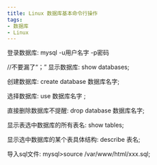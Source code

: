 ```yaml
---
title: Linux 数据库基本命令行操作
tags:
- 数据库
- Linux
---
```

登录数据库: mysql -u用户名字 -p密码
<!-- more -->
//不要漏了“；”
显示数据库: show databases; 

创建数据库: create database 数据库名字;

选择数据库: use 数据库名字 ;

直接删除数据库不提醒: drop database 数据库名字;

显示表选中数据库的所有表名: show tables;

显示选中数据库的某个表具体结构: describe 表名;

导入sql文件: mysql>source /var/www/html/xxx.sql;